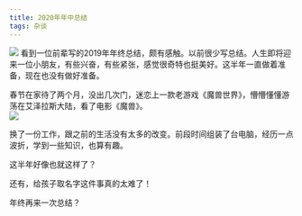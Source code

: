 ```yaml
---
title: 2020年年中总结
tags: 杂谈
---
```


![](xingxing.jpeg)
看到一位前辈写的2019年年终总结，颇有感触。以前很少写总结。人生即将迎来一位小朋友，有些兴奋，有些紧张，感觉很奇特也挺美好。这半年一直做着准备，现在也没有做好准备。

春节在家待了两个月，没出几次门，迷恋上一款老游戏《魔兽世界》，懵懵懂懂游荡在艾泽拉斯大陆，看了电影《魔兽》。  
![](moshou.jpg)

换了一份工作，跟之前的生活没有太多的改变。前段时间组装了台电脑，经历一点波折，学到一些知识，也算有趣。  

这半年好像也就这样了？  

还有，给孩子取名字这件事真的太难了！  

年终再来一次总结？